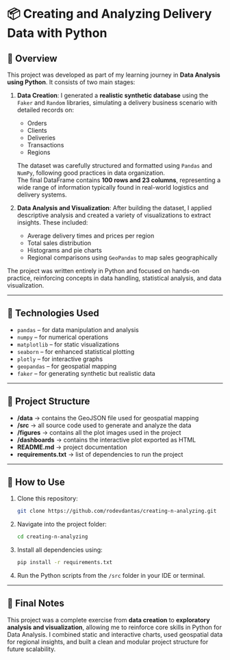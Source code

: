 # 📦 Creating and Analyzing Delivery Data with Python

## 📍 Overview

This project was developed as part of my learning journey in **Data Analysis using Python**. It consists of two main stages:

1. **Data Creation**: I generated a **realistic synthetic database** using the `Faker` and `Random` libraries, simulating a delivery business scenario with detailed records on:
   - Orders
   - Clients
   - Deliveries
   - Transactions
   - Regions

   The dataset was carefully structured and formatted using `Pandas` and `NumPy`, following good practices in data organization.  
   The final DataFrame contains **100 rows and 23 columns**, representing a wide range of information typically found in real-world logistics and delivery systems.

2. **Data Analysis and Visualization**: After building the dataset, I applied descriptive analysis and created a variety of visualizations to extract insights. These included:
   - Average delivery times and prices per region
   - Total sales distribution
   - Histograms and pie charts
   - Regional comparisons using `GeoPandas` to map sales geographically

The project was written entirely in Python and focused on hands-on practice, reinforcing concepts in data handling, statistical analysis, and data visualization.

---

## 🧰 Technologies Used

- `pandas` – for data manipulation and analysis  
- `numpy` – for numerical operations  
- `matplotlib` – for static visualizations  
- `seaborn` – for enhanced statistical plotting  
- `plotly` – for interactive graphs  
- `geopandas` – for geospatial mapping  
- `faker` – for generating synthetic but realistic data  

---

## 📁 Project Structure

- **/data** → contains the GeoJSON file used for geospatial mapping  
- **/src** → all source code used to generate and analyze the data  
- **/figures** → contains all the plot images used in the project  
- **/dashboards** → contains the interactive plot exported as HTML  
- **README.md** → project documentation  
- **requirements.txt** → list of dependencies to run the project

---

## 🚀 How to Use

1. Clone this repository:
   ```bash
   git clone https://github.com/rodevdantas/creating-n-analyzing.git
   ```

2. Navigate into the project folder:
   ```bash
   cd creating-n-analyzing
   ```

3. Install all dependencies using:
   ```bash
   pip install -r requirements.txt
   ```

4. Run the Python scripts from the `/src` folder in your IDE or terminal.

---

## 📌 Final Notes

This project was a complete exercise from **data creation** to **exploratory analysis and visualization**, allowing me to reinforce core skills in Python for Data Analysis. I combined static and interactive charts, used geospatial data for regional insights, and built a clean and modular project structure for future scalability.


